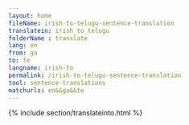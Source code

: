 ```yaml
---
layout: home
fileName: irish-to-telugu-sentence-translation
translatein: irish_to_telugu
folderName : translate
lang: en
from: ga
to: te
langname: irish-to
permalink: /irish-to-telugu-sentence-translation
tool: sentence-translations
matchurls: en&&ga&&te
---
```

{% include section/translateinto.html %}
